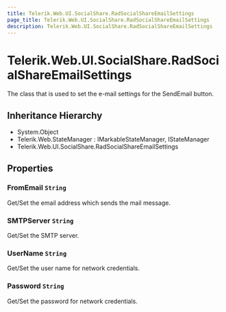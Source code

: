 ```yaml
---
title: Telerik.Web.UI.SocialShare.RadSocialShareEmailSettings
page_title: Telerik.Web.UI.SocialShare.RadSocialShareEmailSettings
description: Telerik.Web.UI.SocialShare.RadSocialShareEmailSettings
---
```


# Telerik.Web.UI.SocialShare.RadSocialShareEmailSettings

The class that is used to set the e-mail settings for the SendEmail button.

## Inheritance Hierarchy

* System.Object
* Telerik.Web.StateManager : IMarkableStateManager, IStateManager
* Telerik.Web.UI.SocialShare.RadSocialShareEmailSettings

## Properties

###  FromEmail `String`

Get/Set the email address which sends the mail message.

###  SMTPServer `String`

Get/Set the SMTP server.

###  UserName `String`

Get/Set the user name for network credentials.

###  Password `String`

Get/Set the password for network credentials.

